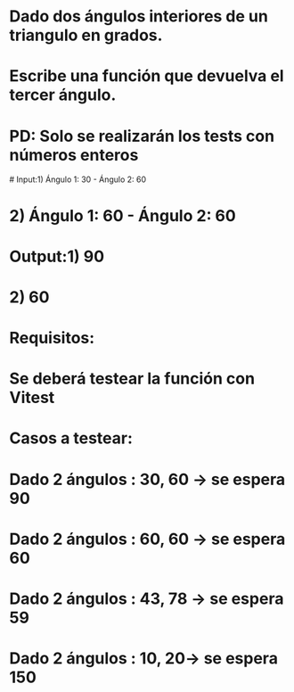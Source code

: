 # Dado dos ángulos interiores de un triangulo en grados.
# Escribe una función que devuelva el tercer ángulo.

# PD: Solo se realizarán los tests con números enteros

# Input:1) Ángulo 1: 30 - Ángulo 2: 60
# 2) Ángulo 1: 60 - Ángulo 2: 60

# Output:1) 90
# 2) 60

# Requisitos:
# Se deberá testear la función con Vitest
# Casos a testear:
# Dado 2 ángulos : 30, 60 -> se espera 90
# Dado 2 ángulos : 60, 60 -> se espera 60
# Dado 2 ángulos : 43, 78 -> se espera 59
# Dado 2 ángulos : 10, 20-> se espera 150